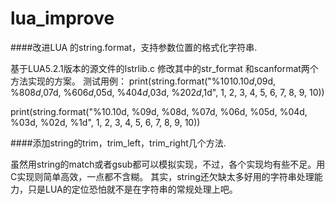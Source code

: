 lua_improve
===========

####改进LUA 的string.format，支持参数位置的格式化字符串.

基于LUA5.2.1版本的源文件的lstrlib.c 修改其中的str_format 和scanformat两个方法实现的方案。
测试用例：
print(string.format("%10$10.10d, %9$09d, %8$08d, %7$07d, %6$06d, %5$05d, %4$04d, %3$03d, %2$02d, %1$1d", 1, 2, 3, 4, 5, 6, 7, 8, 9, 10))

print(string.format("%10.10d, %09d, %08d, %07d, %06d, %05d, %04d, %03d, %02d, %1d", 1, 2, 3, 4, 5, 6, 7, 8, 9, 10))

####添加string的trim，trim_left，trim_right几个方法.

虽然用string的match或者gsub都可以模拟实现，不过，各个实现均有些不足。用C实现则简单高效，一点都不含糊。
其实，string还欠缺太多好用的字符串处理能力，只是LUA的定位恐怕就不是在字符串的常规处理上吧。
